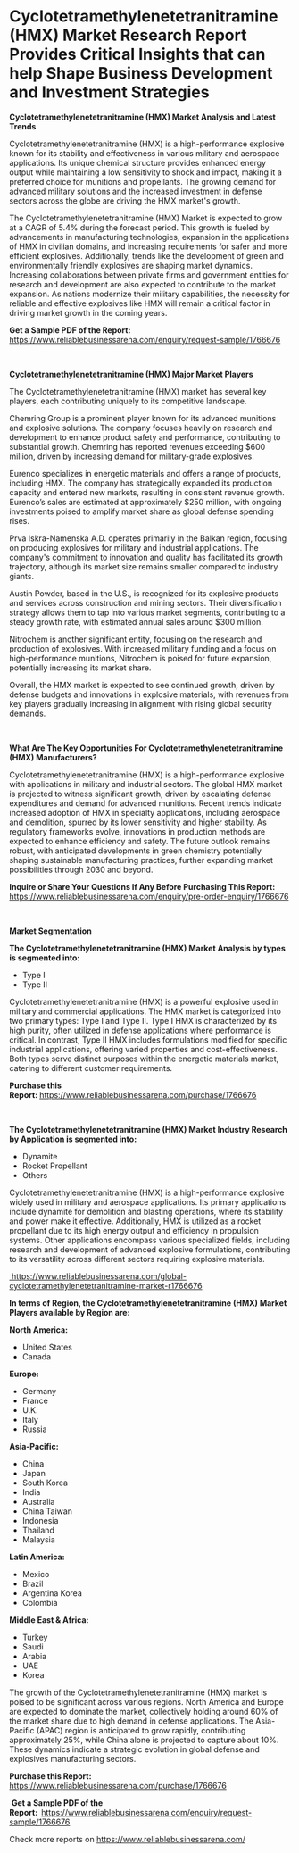 <p><h1>Cyclotetramethylenetetranitramine (HMX) Market Research Report Provides Critical Insights that can help Shape Business Development and Investment Strategies</h1></p><p><strong>Cyclotetramethylenetetranitramine (HMX) Market Analysis and Latest Trends</strong></p>
<p><p>Cyclotetramethylenetetranitramine (HMX) is a high-performance explosive known for its stability and effectiveness in various military and aerospace applications. Its unique chemical structure provides enhanced energy output while maintaining a low sensitivity to shock and impact, making it a preferred choice for munitions and propellants. The growing demand for advanced military solutions and the increased investment in defense sectors across the globe are driving the HMX market's growth.</p><p>The Cyclotetramethylenetetranitramine (HMX) Market is expected to grow at a CAGR of 5.4% during the forecast period. This growth is fueled by advancements in manufacturing technologies, expansion in the applications of HMX in civilian domains, and increasing requirements for safer and more efficient explosives. Additionally, trends like the development of green and environmentally friendly explosives are shaping market dynamics. Increasing collaborations between private firms and government entities for research and development are also expected to contribute to the market expansion. As nations modernize their military capabilities, the necessity for reliable and effective explosives like HMX will remain a critical factor in driving market growth in the coming years.</p></p>
<p><strong>Get a Sample PDF of the Report:&nbsp;</strong> <a href="https://www.reliablebusinessarena.com/enquiry/request-sample/1766676?utm_campaign=3017&utm_medium=2&utm_source=Github&utm_content=ia&utm_term=03042025&utm_id=cyclotetramethylenetetranitramine-hmx">https://www.reliablebusinessarena.com/enquiry/request-sample/1766676</a></p>
<p>&nbsp;</p>
<p><strong>Cyclotetramethylenetetranitramine (HMX) Major Market Players</strong></p>
<p><p>The Cyclotetramethylenetetranitramine (HMX) market has several key players, each contributing uniquely to its competitive landscape. </p><p>Chemring Group is a prominent player known for its advanced munitions and explosive solutions. The company focuses heavily on research and development to enhance product safety and performance, contributing to substantial growth. Chemring has reported revenues exceeding $600 million, driven by increasing demand for military-grade explosives.</p><p>Eurenco specializes in energetic materials and offers a range of products, including HMX. The company has strategically expanded its production capacity and entered new markets, resulting in consistent revenue growth. Eurenco’s sales are estimated at approximately $250 million, with ongoing investments poised to amplify market share as global defense spending rises.</p><p>Prva Iskra-Namenska A.D. operates primarily in the Balkan region, focusing on producing explosives for military and industrial applications. The company's commitment to innovation and quality has facilitated its growth trajectory, although its market size remains smaller compared to industry giants.</p><p>Austin Powder, based in the U.S., is recognized for its explosive products and services across construction and mining sectors. Their diversification strategy allows them to tap into various market segments, contributing to a steady growth rate, with estimated annual sales around $300 million.</p><p>Nitrochem is another significant entity, focusing on the research and production of explosives. With increased military funding and a focus on high-performance munitions, Nitrochem is poised for future expansion, potentially increasing its market share.</p><p>Overall, the HMX market is expected to see continued growth, driven by defense budgets and innovations in explosive materials, with revenues from key players gradually increasing in alignment with rising global security demands.</p></p>
<p>&nbsp;</p>
<p><strong>What Are The Key Opportunities For Cyclotetramethylenetetranitramine (HMX) Manufacturers?</strong></p>
<p><p>Cyclotetramethylenetetranitramine (HMX) is a high-performance explosive with applications in military and industrial sectors. The global HMX market is projected to witness significant growth, driven by escalating defense expenditures and demand for advanced munitions. Recent trends indicate increased adoption of HMX in specialty applications, including aerospace and demolition, spurred by its lower sensitivity and higher stability. As regulatory frameworks evolve, innovations in production methods are expected to enhance efficiency and safety. The future outlook remains robust, with anticipated developments in green chemistry potentially shaping sustainable manufacturing practices, further expanding market possibilities through 2030 and beyond.</p></p>
<p><strong>Inquire or Share Your Questions If Any Before Purchasing This Report:</strong> <a href="https://www.reliablebusinessarena.com/enquiry/pre-order-enquiry/1766676?utm_campaign=3017&utm_medium=2&utm_source=Github&utm_content=ia&utm_term=03042025&utm_id=cyclotetramethylenetetranitramine-hmx">https://www.reliablebusinessarena.com/enquiry/pre-order-enquiry/1766676</a></p>
<p>&nbsp;</p>
<p><strong>Market Segmentation</strong></p>
<p><strong>The Cyclotetramethylenetetranitramine (HMX) Market Analysis by types is segmented into:</strong></p>
<p><ul><li>Type I</li><li>Type II</li></ul></p>
<p><p>Cyclotetramethylenetetranitramine (HMX) is a powerful explosive used in military and commercial applications. The HMX market is categorized into two primary types: Type I and Type II. Type I HMX is characterized by its high purity, often utilized in defense applications where performance is critical. In contrast, Type II HMX includes formulations modified for specific industrial applications, offering varied properties and cost-effectiveness. Both types serve distinct purposes within the energetic materials market, catering to different customer requirements.</p></p>
<p><strong>Purchase this Report:&nbsp;</strong><a href="https://www.reliablebusinessarena.com/purchase/1766676?utm_campaign=3017&utm_medium=2&utm_source=Github&utm_content=ia&utm_term=03042025&utm_id=cyclotetramethylenetetranitramine-hmx">https://www.reliablebusinessarena.com/purchase/1766676</a></p>
<p>&nbsp;</p>
<p><strong>The Cyclotetramethylenetetranitramine (HMX) Market Industry Research by Application is segmented into:</strong></p>
<p><ul><li>Dynamite</li><li>Rocket Propellant</li><li>Others</li></ul></p>
<p><p>Cyclotetramethylenetetranitramine (HMX) is a high-performance explosive widely used in military and aerospace applications. Its primary applications include dynamite for demolition and blasting operations, where its stability and power make it effective. Additionally, HMX is utilized as a rocket propellant due to its high energy output and efficiency in propulsion systems. Other applications encompass various specialized fields, including research and development of advanced explosive formulations, contributing to its versatility across different sectors requiring explosive materials.</p></p>
<p><a href="https://www.reliablebusinessarena.com/global-cyclotetramethylenetetranitramine-market-r1766676?utm_campaign=3017&utm_medium=2&utm_source=Github&utm_content=ia&utm_term=03042025&utm_id=cyclotetramethylenetetranitramine-hmx">&nbsp;https://www.reliablebusinessarena.com/global-cyclotetramethylenetetranitramine-market-r1766676</a></p>
<p><strong>In terms of Region, the Cyclotetramethylenetetranitramine (HMX) Market Players available by Region are:</strong></p>
<p>
    <p> <strong> North America: </strong>
        <ul>
            <li>United States</li>
            <li>Canada</li>
        </ul>
        </p> 
    <p> <strong> Europe: </strong>
        <ul>
            <li>Germany</li>
            <li>France</li>
            <li>U.K.</li>
            <li>Italy</li>
            <li>Russia</li>
        </ul>
        </p> 
    <p> <strong> Asia-Pacific: </strong>
        <ul>
            <li>China</li>
            <li>Japan</li>
            <li>South Korea</li>
            <li>India</li>
            <li>Australia</li>
            <li>China Taiwan</li>
            <li>Indonesia</li>
            <li>Thailand</li>
            <li>Malaysia</li>
        </ul>
        </p> 
    <p> <strong> Latin America: </strong>
        <ul>
            <li>Mexico</li>
            <li>Brazil</li>
            <li>Argentina Korea</li>
            <li>Colombia</li>
        </ul>
        </p> 
    <p> <strong> Middle East & Africa: </strong>
        <ul>
            <li>Turkey</li>
            <li>Saudi</li>
            <li>Arabia</li>
            <li>UAE</li>
            <li>Korea</li>
        </ul>
    </p>
    </p>
<p><p>The growth of the Cyclotetramethylenetetranitramine (HMX) market is poised to be significant across various regions. North America and Europe are expected to dominate the market, collectively holding around 60% of the market share due to high demand in defense applications. The Asia-Pacific (APAC) region is anticipated to grow rapidly, contributing approximately 25%, while China alone is projected to capture about 10%. These dynamics indicate a strategic evolution in global defense and explosives manufacturing sectors.</p></p>
<p><strong>Purchase this Report: </strong><a href="https://www.reliablebusinessarena.com/purchase/1766676?utm_campaign=3017&utm_medium=2&utm_source=Github&utm_content=ia&utm_term=03042025&utm_id=cyclotetramethylenetetranitramine-hmx">https://www.reliablebusinessarena.com/purchase/1766676</a></p>
<p>&nbsp;<strong>Get a Sample PDF of the Report:&nbsp;&nbsp;</strong><a href="https://www.reliablebusinessarena.com/enquiry/request-sample/1766676?utm_campaign=3017&utm_medium=2&utm_source=Github&utm_content=ia&utm_term=03042025&utm_id=cyclotetramethylenetetranitramine-hmx">https://www.reliablebusinessarena.com/enquiry/request-sample/1766676</a></p>
<p><strong></strong></p>
<p>Check more reports on <a href="https://www.reliablebusinessarena.com/?utm_campaign=3017&utm_medium=2&utm_source=Github&utm_content=ia&utm_term=03042025&utm_id=cyclotetramethylenetetranitramine-hmx">https://www.reliablebusinessarena.com/</a></p>